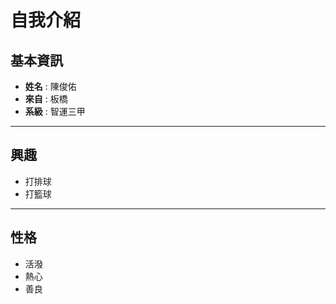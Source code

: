 # 自我介紹

## 基本資訊
- **姓名** : 陳俊佑  
- **來自** : 板橋
- **系級** : 智運三甲 

---

##  興趣
- 打排球  
- 打籃球  

---

##  性格
- 活潑
- 熱心
- 善良
